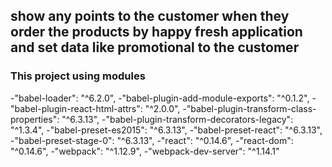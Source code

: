## show any points to the customer when they order the products by happy fresh application and set data like promotional to the customer

### This project using modules

-"babel-loader": "^6.2.0",
-"babel-plugin-add-module-exports": "^0.1.2",
-"babel-plugin-react-html-attrs": "^2.0.0",
-"babel-plugin-transform-class-properties": "^6.3.13",
-"babel-plugin-transform-decorators-legacy": "^1.3.4",
-"babel-preset-es2015": "^6.3.13",
-"babel-preset-react": "^6.3.13",
-"babel-preset-stage-0": "^6.3.13",
-"react": "^0.14.6",
-"react-dom": "^0.14.6",
-"webpack": "^1.12.9",
-"webpack-dev-server": "^1.14.1"